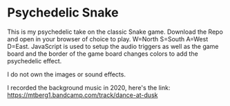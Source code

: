 # Psychedelic Snake
 
This is my psychedelic take on the classic Snake game. Download the Repo and open in your browser of choice to play. 
W=North S=South A=West D=East. JavaScript is used to setup the audio triggers as well as the game board and the border of 
the game board changes colors to add the psychedelic effect.

I do not own the images or sound effects.

I recorded the background music in 2020, here's the link: https://mtberg1.bandcamp.com/track/dance-at-dusk
